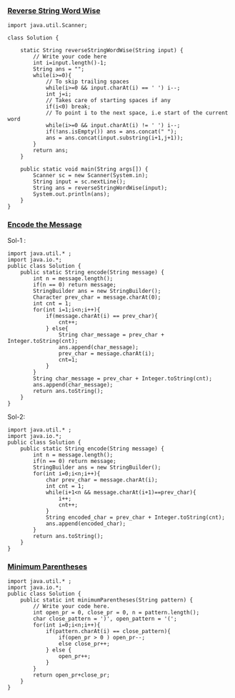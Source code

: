 ### [Reverse String Word Wise](https://www.codingninjas.com/studio/problems/reverse-string-word-wise_1262348?utm_source=youtube&utm_medium=affiliate&utm_campaign=parikh_youtube&leftPanelTabValue=SUBMISSION)

```
import java.util.Scanner;

class Solution {

    static String reverseStringWordWise(String input) {
        // Write your code here
        int i=input.length()-1;
        String ans = "";
        while(i>=0){
            // To skip trailing spaces
            while(i>=0 && input.charAt(i) == ' ') i--;
            int j=i;
            // Takes care of starting spaces if any 
            if(i<0) break;
            // To point i to the next space, i.e start of the current word
            while(i>=0 && input.charAt(i) != ' ') i--;
            if(!ans.isEmpty()) ans = ans.concat(" ");
            ans = ans.concat(input.substring(i+1,j+1));
        }
        return ans;
    }

    public static void main(String args[]) {
        Scanner sc = new Scanner(System.in);
        String input = sc.nextLine();
        String ans = reverseStringWordWise(input);
        System.out.println(ans);
    }
}
```


### [Encode the Message](https://www.codingninjas.com/studio/problems/encode-the-message_699836?utm_source=youtube&utm_medium=affiliate&utm_campaign=parikh_youtube&leftPanelTabValue=SUBMISSION)



Sol-1 : 
```
import java.util.* ;
import java.io.*; 
public class Solution {
	public static String encode(String message) {
		int n = message.length();
		if(n == 0) return message;
		StringBuilder ans = new StringBuilder();
		Character prev_char = message.charAt(0);
		int cnt = 1;
		for(int i=1;i<n;i++){
			if(message.charAt(i) == prev_char){
				cnt++;
			} else{
				String char_message = prev_char + Integer.toString(cnt);
				ans.append(char_message);
				prev_char = message.charAt(i);
				cnt=1;
			}
		}
		String char_message = prev_char + Integer.toString(cnt);
		ans.append(char_message);
		return ans.toString();
	}
}
```

Sol-2:

```
import java.util.* ;
import java.io.*; 
public class Solution {
	public static String encode(String message) {
		int n = message.length();
		if(n == 0) return message;
		StringBuilder ans = new StringBuilder();
		for(int i=0;i<n;i++){
			char prev_char = message.charAt(i);
			int cnt = 1;
			while(i+1<n && message.charAt(i+1)==prev_char){
				i++;
				cnt++;
			}
			String encoded_char = prev_char + Integer.toString(cnt);
			ans.append(encoded_char);
		}
		return ans.toString();
	}
}
```


### [Minimum Parentheses](https://www.codingninjas.com/studio/problems/mnfrj_1075018?utm_source=youtube&utm_medium=affiliate&utm_campaign=parikh_youtube&leftPanelTabValue=PROBLEM)

```
import java.util.* ;
import java.io.*; 
public class Solution {
	public static int minimumParentheses(String pattern) {
		// Write your code here.
		int open_pr = 0, close_pr = 0, n = pattern.length();
		char close_pattern = ')', open_pattern = '(';
		for(int i=0;i<n;i++){
			if(pattern.charAt(i) == close_pattern){
				if(open_pr > 0 ) open_pr--;
				else close_pr++;
			} else {
				open_pr++;
			}
		}
		return open_pr+close_pr;
	}
}
```